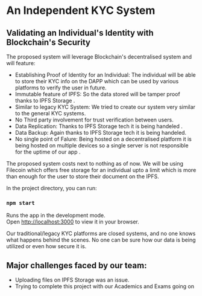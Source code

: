 # An Independent KYC System
## Validating an Individual's Identity with Blockchain's Security

The proposed system will leverage Blockchain's decentralised system and will feature:

- Establishing Proof of Identity for an Individual: The individual will be able to store their KYC info on the DAPP which can be used by various platforms to verify the user in future.
- Immutable feature of IPFS: So the data stored will be tamper proof thanks to IPFS Storage .
- Similar to legacy KYC System: We tried to create our system very similar to the general KYC systems.
- No Third party involvement for trust verification between users.
- Data Replication: Thanks to IPFS Storage tech it is being handeled .
- Data Backup: Again thanks to IPFS Storage tech it is being handeled.
- No single point of Falure: Being hosted on a decentralised platform it is being hosted on multiple devices so a single server is not responsible for the uptime of our app .

The proposed system costs next to nothing as of now. We will be using Filecoin which offers free storage for an individual upto a limit which is more than enough for the user to store their document on the IPFS.



In the project directory, you can run:

### `npm start`

Runs the app in the development mode.\
Open [http://localhost:3000](http://localhost:3000) to view it in your browser.



Our traditional/legacy KYC platforms are closed systems, and no one knows what happens behind the scenes. No one can be sure how our data is being utilized or even how secure it is.

## Major challenges faced by our team:


- Uploading files on IPFS Storage was an issue.
- Trying to complete this project with our Academics and Exams going on
